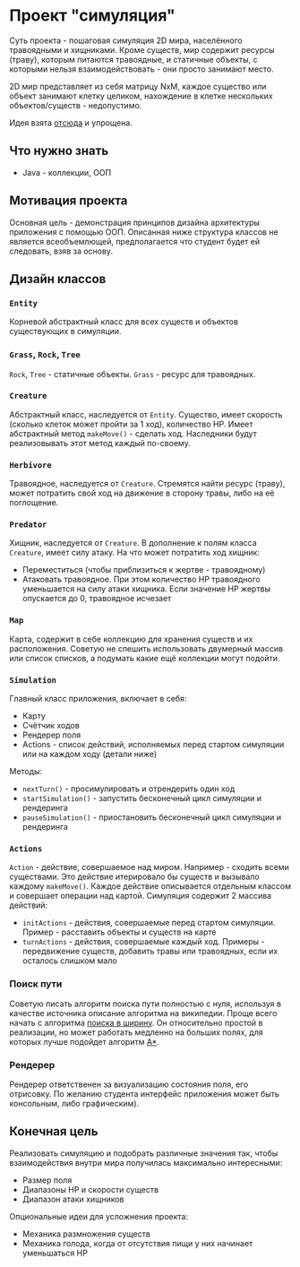 # Проект "симуляция"

Суть проекта - пошаговая симуляция 2D мира, населённого травоядными и хищниками. Кроме существ, мир содержит ресурсы (траву), которым питаются травоядные, и статичные объекты, с которыми нельзя взаимодействовать - они просто занимают место.

2D мир представляет из себя матрицу NxM, каждое существо или объект занимают клетку целиком, нахождение в клетке нескольких объектов/существ - недопустимо.

Идея взята [отсюда](https://www.youtube.com/watch?v=SfEZSyvbj2w) и упрощена.

## Что нужно знать

- Java - коллекции, ООП

## Мотивация проекта

Основная цель - демонстрация принципов дизайна архитектуры приложения с помощью ООП. Описанная ниже структура классов не является всеобъемлющей, предполагается что студент будет ей следовать, взяв за основу.

## Дизайн классов

### `Entity`

Корневой абстрактный класс для всех существ и объектов существующих в симуляции.

### `Grass`, `Rock`, `Tree`

`Rock`, `Tree` - статичные объекты. `Grass` - ресурс для травоядных.

### `Creature`

Абстрактный класс, наследуется от `Entity`. Существо, имеет скорость (сколько клеток может пройти за 1 ход), количество HP. Имеет абстрактный метод `makeMove()` - сделать ход. Наследники будут реализовывать этот метод каждый по-своему.

### `Herbivore`

Травоядное, наследуется от `Creature`. Стремятся найти ресурс (траву), может потратить свой ход на движение в сторону травы, либо на её поглощение.

### `Predator`

Хищник, наследуется от `Creature`. В дополнение к полям класса `Creature`, имеет силу атаку. На что может потратить ход хищник:
- Переместиться (чтобы приблизиться к жертве - травоядному)
- Атаковать травоядное. При этом количество HP травоядного уменьшается на силу атаки хищника. Если значение HP жертвы опускается до 0, травоядное исчезает

### `Map`

Карта, содержит в себе коллекцию для хранения существ и их расположения. Советую не спешить использовать двумерный массив или список списков, а подумать какие ещё коллекции могут подойти.

### `Simulation`

Главный класс приложения, включает в себя:
- Карту
- Счётчик ходов
- Рендерер поля
- Actions - список действий, исполняемых перед стартом симуляции или на каждом ходу (детали ниже)

Методы:
- `nextTurn()` - просимулировать и отрендерить один ход
- `startSimulation()` - запустить бесконечный цикл симуляции и рендеринга
- `pauseSimulation()` - приостановить бесконечный цикл симуляции и рендеринга

### `Actions`

`Action` - действие, совершаемое над миром. Например - сходить всеми существами. Это действие итерировало бы существ и вызывало каждому `makeMove()`. Каждое действие описывается отдельным классом и совершает операции над картой. Симуляция содержит 2 массива действий:
- `initActions` - действия, совершаемые перед стартом симуляции. Пример - расставить объекты и существ на карте
- `turnActions` - действия, совершаемые каждый ход. Примеры - передвижение существ, добавить травы или травоядных, если их осталось слишком мало

### Поиск пути

Советую писать алгоритм поиска пути полностью с нуля, используя в качестве источника описание алгоритма на википедии. Проще всего начать с алгоритма [поиска в ширину](https://ru.wikipedia.org/wiki/%D0%9F%D0%BE%D0%B8%D1%81%D0%BA_%D0%B2_%D1%88%D0%B8%D1%80%D0%B8%D0%BD%D1%83). Он относительно простой в реализации, но может работать медленно на больших полях, для которых лучше подойдет алгоритм [A*](https://ru.wikipedia.org/wiki/A*).

### Рендерер

Рендерер ответственен за визуализацию состояния поля, его отрисовку. По желанию студента интерфейс приложения может быть консольным, либо графическим).

## Конечная цель

Реализовать симуляцию и подобрать различные значения так, чтобы взаимодействия внутри мира получилась максимально интересными:
- Размер поля
- Диапазоны HP и скорости существ
- Диапазон атаки хищников

Опциональные идеи для усложнения проекта:
- Механика размножения существ
- Механика голода, когда от отсутствия пищи у них начинает уменьшаться HP
